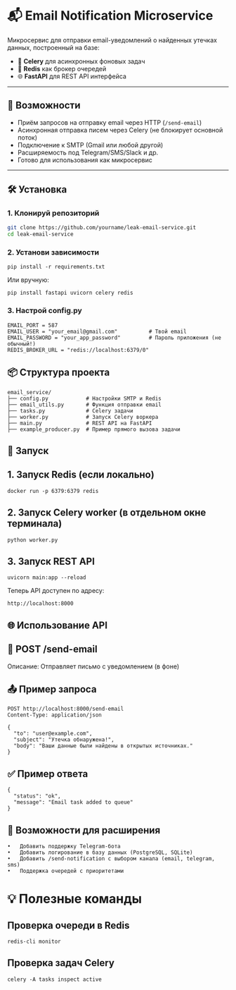 # 📬 Email Notification Microservice

Микросервис для отправки email-уведомлений о найденных утечках данных, построенный на базе:
- 🔁 **Celery** для асинхронных фоновых задач
- 🧠 **Redis** как брокер очередей
- 🌐 **FastAPI** для REST API интерфейса

---

## 🚀 Возможности

- Приём запросов на отправку email через HTTP (`/send-email`)
- Асинхронная отправка писем через Celery (не блокирует основной поток)
- Подключение к SMTP (Gmail или любой другой)
- Расширяемость под Telegram/SMS/Slack и др.
- Готово для использования как микросервис

---

## 🛠️ Установка

### 1. Клонируй репозиторий

```bash
git clone https://github.com/yourname/leak-email-service.git
cd leak-email-service
```
### 2. Установи зависимости

```pip install -r requirements.txt```

Или вручную:

```pip install fastapi uvicorn celery redis```

### 3. Настрой config.py

```EMAIL_HOST = "smtp.gmail.com"
EMAIL_PORT = 587
EMAIL_USER = "your_email@gmail.com"          # Твой email
EMAIL_PASSWORD = "your_app_password"         # Пароль приложения (не обычный!)
REDIS_BROKER_URL = "redis://localhost:6379/0"
```

## 📦 Структура проекта
```
email_service/
├── config.py            # Настройки SMTP и Redis
├── email_utils.py       # Функция отправки email
├── tasks.py             # Celery задачи
├── worker.py            # Запуск Celery воркера
├── main.py              # REST API на FastAPI
├── example_producer.py  # Пример прямого вызова задачи
```

## 🧪 Запуск

## 1. Запуск Redis (если локально)
```
docker run -p 6379:6379 redis

```
## 2. Запуск Celery worker (в отдельном окне терминала)
```
python worker.py

```
## 3. Запуск REST API
```
uvicorn main:app --reload

```
Теперь API доступен по адресу: 
```
http://localhost:8000

```

## 🌐 Использование API

## 🔹 POST /send-email

Описание: Отправляет письмо с уведомлением (в фоне)

## 📤 Пример запроса
```
POST http://localhost:8000/send-email
Content-Type: application/json

{
  "to": "user@example.com",
  "subject": "Утечка обнаружена!",
  "body": "Ваши данные были найдены в открытых источниках."
}
```

## ✅ Пример ответа
```
{
  "status": "ok",
  "message": "Email task added to queue"
}
```

## 🧩 Возможности для расширения
	•	Добавить поддержку Telegram-бота
	•	Добавить логирование в базу данных (PostgreSQL, SQLite)
	•	Добавить /send-notification с выбором канала (email, telegram, sms)
	•	Поддержка очередей с приоритетами

# 💡 Полезные команды
## Проверка очереди в Redis
```
redis-cli monitor

```
## Проверка задач Celery
```
celery -A tasks inspect active

```


